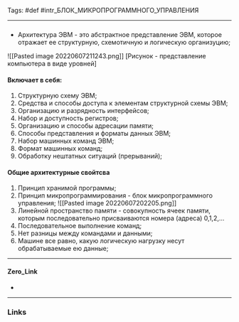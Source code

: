 Tags: #def #intr_БЛОК_МИКРОПРОГРАММНОГО_УПРАВЛЕНИЯ
***
###
- Архитектура ЭВМ - это абстрактное представление ЭВМ, которое отражает ее структурную, схемотичную и логическую организуцию;

![[Pasted image 20220607211243.png]]
[Рисунок - представление компьютера в виде уровней]

#### Включает в себя: 
1) Cтруктурную схему ЭВМ;
2) Средства и способы доступа к элементам структурной схемы ЭВМ;
3) Организацию и разрядность интерфейсов;
4) Набор и доступность регистров;
5) Организацию и способы адресации памяти; 
6) Способы представления и форматы данных ЭВМ; 
7) Набор машинных команд ЭВМ;
8) Формат машинных команд;
9) Обработку нештатных ситуаций (прерываний);

#### Общие архитектурные свойтсва
1) Принцип хранимой программы; 
2) Принцип микропрограммирования - блок микропрограммного управления;
![[Pasted image 20220607202205.png]]
3) Линейной пространство памяти - совокупность ячеек памяти, которым последовательно присваиваются номера (адреса) 0,1,2,...
4) Последовательное выполнение команд;
5) Нет разницы между командами и данными;
6) Машине все равно, какую логическую нагрузку несут обрабатываемые ею данные;

***
#### Zero_Link
- 
***
### Links


